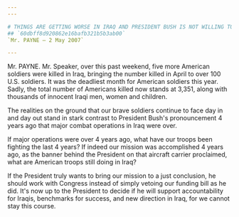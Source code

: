 ```yaml
---
---

# THINGS ARE GETTING WORSE IN IRAQ AND PRESIDENT BUSH IS NOT WILLING TO  TAKE THE WAR IN A NEW DIRECTION
## `60dbff8d920862e16bafb321b5b3ab00`
`Mr. PAYNE — 2 May 2007`

---
```



Mr. PAYNE. Mr. Speaker, over this past weekend, five more American 
soldiers were killed in Iraq, bringing the number killed in April to 
over 100 U.S. soldiers. It was the deadliest month for American 
soldiers this year. Sadly, the total number of Americans killed now 
stands at 3,351, along with thousands of innocent Iraqi men, women and 
children.

The realities on the ground that our brave soldiers continue to face 
day in and day out stand in stark contrast to President Bush's 
pronouncement 4 years ago that major combat operations in Iraq were 
over.

If major operations were over 4 years ago, what have our troops been 
fighting the last 4 years? If indeed our mission was accomplished 4 
years ago, as the banner behind the President on that aircraft carrier 
proclaimed, what are American troops still doing in Iraq?

If the President truly wants to bring our mission to a just 
conclusion, he should work with Congress instead of simply vetoing our 
funding bill as he did. It's now up to the President to decide if he 
will support accountability for Iraqis, benchmarks for success, and new 
direction in Iraq, for we cannot stay this course.
